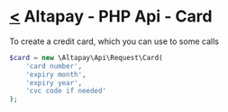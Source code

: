 [<](../index.md) Altapay - PHP Api - Card
======================================

To create a credit card, which you can use to some calls
 
```php
$card = new \Altapay\Api\Request\Card(
    'card number',
    'expiry month',
    'expiry year',
    'cvc code if needed'
);
```

